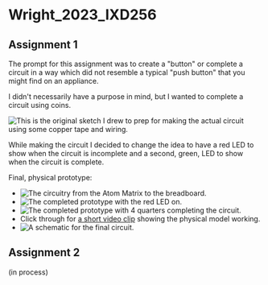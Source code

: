 # Wright_2023_IXD256

## Assignment 1

The prompt for this assignment was to create a "button" or complete a circuit in a way which did not resemble a typical "push button" that you might find on an appliance.

I didn't necessarily have a purpose in mind, but I wanted to complete a circuit using coins.

![This is the original sketch I drew to prep for making the actual circuit using some copper tape and wiring.](../blob/main/Week03/Week02_Concept.jpg)

While making the circuit I decided to change the idea to have a red LED to show when the circuit is incomplete and a second, green, LED to show when the circuit is complete.

Final, physical prototype:
- ![The circuitry from the Atom Matrix to the breadboard.](../blob/main/Week03/IMG_1936.JPG)
- ![The completed prototype with the red LED on.](../blob/main/Week03/IMG_1937.JPG)
- ![The completed prototype with 4 quarters completing the circuit.](../blob/main/Week03/IMG_1938.JPG)
- Click through for [a short video clip](https://github.com/blukoi/Wright_2023_IXD256/blob/main/Week03/IMG_1939.mov) showing the physical model working.
- ![A schematic for the final circuit.](../blob/main/Week03/QuarterCircuit_schem.jpg)

## Assignment 2

(in process)
